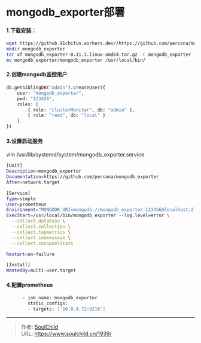# mongodb_exporter部署

<!--more-->

#### 1.下载安装：
```bash
wget https://github.91chifun.workers.dev//https://github.com/percona/mongodb_exporter/releases/download/v0.11.1/mongodb_exporter-0.11.1.linux-amd64.tar.gz
mkdir mongodb_exporter
tar xf mongodb_exporter-0.11.1.linux-amd64.tar.gz -C mongodb_exporter
mv mongodb_exporter/mongodb_exporter /usr/local/bin/
```

#### 2.创建mongodb监控用户
```bash
db.getSiblingDB("admin").createUser({
    user: "mongodb_exporter",
    pwd: "123456",
    roles: [
        { role: "clusterMonitor", db: "admin" },
        { role: "read", db: "local" }
    ]
})
```

#### 3.设置启动服务
vim /usr/lib/systemd/system/mongodb_exporter.service
```bash
[Unit]
Description=mongodb_exporter
Documentation=https://github.com/percona/mongodb_exporter
After=network.target

[Service]
Type=simple
User=prometheus
Environment="MONGODB_URI=mongodb://mongodb_exporter:123456@localhost:27017"
ExecStart=/usr/local/bin/mongodb_exporter --log.level=error \
  --collect.database \
  --collect.collection \
  --collect.topmetrics \
  --collect.indexusage \
  --collect.connpoolstats

Restart=on-failure

[Install]
WantedBy=multi-user.target
```

#### 4.配置prometheus
```bash
      - job_name: mongodb_exporter
        static_configs:
        - targets: ['10.0.0.72:9216']
```









---

> 作者: [SoulChild](https://www.soulchild.cn)  
> URL: https://www.soulchild.cn/1939/  

